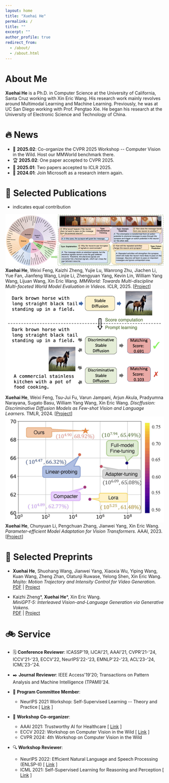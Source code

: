 ```yaml
---
layout: home
title: "Xuehai He"
permalink: /
title: ""
excerpt: ""
author_profile: true
redirect_from: 
  - /about/
  - /about.html
---
```


# About Me
**Xuehai He** is a Ph.D. in Computer Science at the University of California, Santa Cruz working with Xin Eric Wang. His research work mainly revolves around Multimodal Learning and Machine Learning. Previously, he was at UC San Diego working with Prof. Pengtao Xie. He began his research at the University of Electronic Science and Technology of China.

# 🔥 News
- 🎯 **2025.02**: Co-organize the CVPR 2025 Workshop -- Computer Vision in the Wild. Host our MMWorld benchmark there.
- 🏆 **2025.02**: One paper accepted to CVPR 2025.
- 🏅 **2025.01**: Two papers accepted to ICLR 2025.
- 💼 **2024.01**: Join Microsoft as a research intern again.

# 📝 Selected Publications
* indicates equal contribution

<div class="publist">
<div class="paper-box">
  <div class="paper-box-image"><img src="images/mmworld.png" alt="MMWorld"></div>
  <div class="paper-box-text">
    <strong>Xuehai He</strong>, Weixi Feng, Kaizhi Zheng, Yujie Lu, Wanrong Zhu, Jiachen Li, Yue Fan, Jianfeng Wang, Linjie Li, Zhengyuan Yang, Kevin Lin, William Yang Wang, Lijuan Wang, Xin Eric Wang.  
    <i>MMWorld: Towards Multi-discipline Multi-faceted World Model Evaluation in Videos.</i>  
    ICLR, 2025. [<a class="badge" href="https://yourwebsite.com/default_project.html" target="_blank">Project</a>]
  </div>
</div>

<div class="paper-box">
  <div class="paper-box-image"><img src="images/discffusion.png" alt="Discffusion"></div>
  <div class="paper-box-text">
    <strong>Xuehai He</strong>, Weixi Feng, Tsu-Jui Fu, Varun Jampani, Arjun Akula, Pradyumna Narayana, Sugato Basu, William Yang Wang, Xin Eric Wang.  
    <i>Discffusion: Discriminative Diffusion Models as Few-shot Vision and Language Learners.</i>  
    TMLR, 2024. [<a class="badge" href="https://yourwebsite.com/default_project.html" target="_blank">Project</a>]
  </div>
</div>

<div class="paper-box">
  <div class="paper-box-image"><img src="images/pevit.jpg" alt="Efficient Model Adaptation"></div>
  <div class="paper-box-text">
    <strong>Xuehai He</strong>, Chunyuan Li, Pengchuan Zhang, Jianwei Yang, Xin Eric Wang.  
    <i>Parameter-efficient Model Adaptation for Vision Transformers.</i>  
    AAAI, 2023. [<a class="badge" href="https://yourwebsite.com/default_project.html" target="_blank">Project</a>]
  </div>
</div>
</div>

# 📰 Selected Preprints

- **Xuehai He**, Shuohang Wang, Jianwei Yang, Xiaoxia Wu, Yiping Wang, Kuan Wang, Zheng Zhan, Olatunji Ruwase, Yelong Shen, Xin Eric Wang.  
  *Mojito: Motion Trajectory and Intensity Control for Video Generation.*  
  [PDF](https://arxiv.org/abs/2412.08948) | [<span class="badge">Project</span>](https://yourwebsite.com/default_project.html)

- Kaizhi Zheng*, **Xuehai He***, Xin Eric Wang.  
  *MiniGPT-5: Interleaved Vision-and-Language Generation via Generative Vokens.*  
  [PDF](https://arxiv.org/abs/2310.02239) | [<span class="badge">Project</span>](https://yourwebsite.com/default_project.html)

# 🚲 Service

- 🗒️ **Conference Reviewer**: ICASSP'19, IJCAI'21, AAAI'21, CVPR'21-'24, ICCV'21-'23, ECCV'22, NeurIPS'22-'23, EMNLP'22-'23, ACL'23-'24, ICML'23-'24.

- ✒️ **Journal Reviewer**: IEEE Access'19'20; Transactions on Pattern Analysis and Machine Intelligence (TPAMI)'24.

- 👥 **Program Committee Member**:
  - NeurIPS 2021 Workshop: Self-Supervised Learning -- Theory and Practice [ [Link](https://sslneurips21.github.io/pages/Program%20Committee.html) ]

- 🤝 **Workshop Co-organizer**:
  - AAAI 2021: Trustworthy AI for Healthcare [ [Link](https://www.youtube.com/watch?v=mJK53b150eM) ]
  - ECCV 2022: Workshop on Computer Vision in the Wild [ [Link](https://computer-vision-in-the-wild.github.io/eccv-2022/) ]
  - CVPR 2024: 4th Workshop on Computer Vision in the Wild

- 🔍 **Workshop Reviewer**:
  - NeurIPS 2022: Efficient Natural Language and Speech Processing (ENLSP-II) [ [Link](https://neurips2022-enlsp.github.io/) ]
  - ICML 2021: Self-Supervised Learning for Reasoning and Perception [ [Link](https://icml21ssl.github.io/pages/Program%20Committee.html) ]
